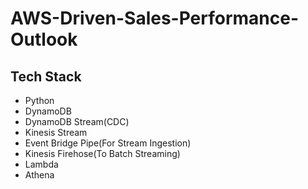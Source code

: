 # AWS-Driven-Sales-Performance-Outlook

## Tech Stack
* Python
* DynamoDB
* DynamoDB Stream(CDC)
* Kinesis Stream
* Event Bridge Pipe(For Stream Ingestion)
* Kinesis Firehose(To Batch Streaming)
* Lambda
* Athena
